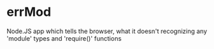 # errMod
Node.JS app which tells the browser, what it doesn't recognizing any 'module' types and 'require()' functions
